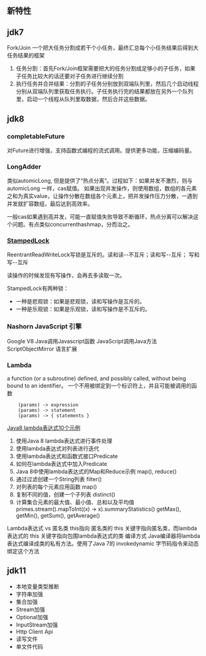 ## 新特性

## jdk7
Fork/Join
一个把大任务分割成若干个小任务，最终汇总每个小任务结果后得到大任务结果的框架
1.	任务分割：首先Fork/Join框架需要把大的任务分割成足够小的子任务，如果子任务比较大的话还要对子任务进行继续分割
2.	执行任务并合并结果：分割的子任务分别放到双端队列里，然后几个启动线程分别从双端队列里获取任务执行。子任务执行完的结果都放在另外一个队列里，启动一个线程从队列里取数据，然后合并这些数据。

## jdk8

### completableFuture 
对Future进行增强，支持函数式编程的流式调用。提供更多功能，压缩编码量。

### LongAdder
类似automicLong, 但是提供了“热点分离”。过程如下：如果并发不激烈，则与automicLong 一样，cas赋值。
如果出现并发操作，则使用数组，数组的各元素之和为真实value，让操作分散在数组各个元素上，把并发操作压力分散，一遇到并发就扩容数组，最后达到高效率。

一般cas如果遇到高并发，可能一直赋值失败导致不断循环，热点分离可以解决这个问题。有点类似concurrenthashmap，分而治之。

### [StampedLock](https://blog.csdn.net/Ruiz_666/article/details/88638146)
ReentrantReadWriteLock写锁是互斥的。读和读--不互斥；读和写--互斥； 写和写--互斥

读操作的时候发现有写操作，会再去多读取一次。

StampedLock有两种锁：
* 一种是悲观锁：如果是悲观锁，读和写操作是互斥的。
* 一种是乐观锁：如果是乐观锁，读和写操作是不互斥的。

### Nashorn JavaScript 引擎
Google V8
Java调用Javascript函数
JavaScript调用Java方法
ScriptObjectMirror
语言扩展

### Lambda
a function (or a subroutine) defined, and possibly called, without being bound to an identifier。
一个不用被绑定到一个标识符上，并且可能被调用的函数
	
```
	(params) -> expression
	(params) -> statement
	(params) -> { statements }
```
	
[Java8 lambda表达式10个示例](http://www.importnew.com/16436.html "title") 

1.	使用Java 8 lambda表达式进行事件处理
2.	使用lambda表达式对列表进行迭代
3.	使用lambda表达式和函数式接口Predicate
4.	如何在lambda表达式中加入Predicate
5.	Java 8中使用lambda表达式的Map和Reduce示例 map(), reduce()
6.	 通过过滤创建一个String列表 filter()
7.	对列表的每个元素应用函数 map()
8.	复制不同的值，创建一个子列表 distinct()
9.	计算集合元素的最大值、最小值、总和以及平均值 primes.stream().mapToInt((x) -> x).summaryStatistics()  getMax(), getMin(), getSum(), getAverage()

Lambda表达式 vs 匿名类
this指向		匿名类的 this 关键字指向匿名类，而lambda表达式的 this 关键字指向包围lambda表达式的类
编译方式		Java编译器将lambda表达式编译成类的私有方法。使用了Java 7的 invokedynamic 字节码指令来动态绑定这个方法

## jdk11
- 本地变量类型推断
- 字符串加强
- 集合加强
- Stream加强
- Optional加强
- InputStream加强
- Http Client Api
- 读写文件
- 单文件代码

